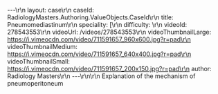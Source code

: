 ---\r\n
                layout: case\r\n
                caseId: RadiologyMasters.Authoring.ValueObjects.CaseId\r\n
                title: Pneumomediastinum\r\n
                speciality: [\r\n
                difficulty: \r\n
                videoId: 278543553\r\n
                videoUrl: /videos/278543553\r\n
                videoThumbnailLarge: https://i.vimeocdn.com/video/711591657_960x600.jpg?r=pad\r\n
                videoThumbnailMedium: https://i.vimeocdn.com/video/711591657_640x400.jpg?r=pad\r\n
                videoThumbnailSmall: https://i.vimeocdn.com/video/711591657_200x150.jpg?r=pad\r\n
                author: Radiology Masters\r\n
                ---\r\n\r\n
                Explanation of the mechanism of pneumoperitoneum